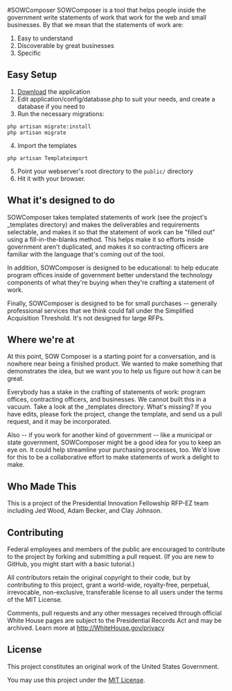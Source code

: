 #SOWComposer
SOWComposer is a tool that helps people inside the government write statements of work that work for the web and small businesses. By that we mean that the statements of work are:

1. Easy to understand
2. Discoverable by great businesses
3. Specific

## Easy Setup

1. [Download](https://github.com/presidential-innovation-fellows/sowcomposer/zipball/master) the application
2. Edit application/config/database.php to suit your needs, and create a database if you need to
3. Run the necessary migrations:

```shell
php artisan migrate:install
php artisan migrate
```

4. Import the templates

```shell
php artisan Templateimport
```

5. Point your webserver's root directory to the `public/` directory
6. Hit it with your browser.

## What it's designed to do

SOWComposer takes templated statements of work (see the project's _templates directory) and makes the deliverables and requirements selectable, and makes it so that the statement of work can be "filled out" using a fill-in-the-blanks method. This helps make it so efforts inside government aren't duplicated, and makes it so contracting officers are familiar with the language that's coming out of the tool.

In addition, SOWComposer is designed to be educational: to help educate program offices inside of government better understand the technology components of what they're buying when they're crafting a statement of work.

Finally, SOWComposer is designed to be for small purchases -- generally professional services that we think could fall under the Simplified Acquisition Threshold. It's not designed for large RFPs.

## Where we're at

At this point, SOW Composer is a starting point for a conversation, and is nowhere near being a finished product. We wanted to make something that demonstrates the idea, but we want you to help us figure out how it can be great.

Everybody has a stake in the crafting of statements of work: program offices, contracting officers, and businesses. We cannot built this in a vacuum. Take a look at the _templates directory. What's missing? If you have edits, please fork the project, change the template, and send us a pull request, and it may be incorporated.

Also -- if you work for another kind of government -- like a municipal or state government, SOWComposer might be a good idea for you to keep an eye on. It could help streamline your purchasing processes, too. We'd love for this to be a collaborative effort to make statements of work a delight to make.

## Who Made This
This is a project of the Presidential Innovation Fellowship RFP-EZ team including Jed Wood, Adam Becker, and Clay Johnson.

## Contributing

Federal employees and members of the public are encouraged to contribute to the project by forking and submitting a pull request. (If you are new to GitHub, you might start with a basic tutorial.)

All contributors retain the original copyright to their code, but by contributing to this project, grant a world-wide, royalty-free, perpetual, irrevocable, non-exclusive, transferable license to all users under the terms of the MIT License.

Comments, pull requests and any other messages received through official White House pages are subject to the Presidential Records Act and may be archived. Learn more at http://WhiteHouse.gov/privacy

## License
This project constitutes an original work of the United States Government.

You may use this project under the [MIT License](http://opensource.org/licenses/mit-license.php).
